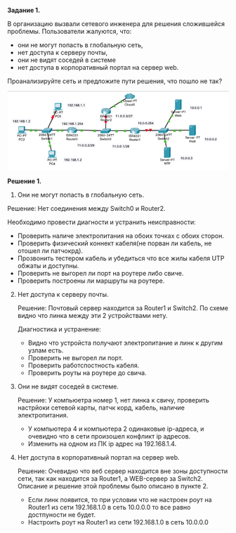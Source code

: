 **Задание 1.**

В организацию вызвали сетевого инженера для решения сложившейся проблемы. Пользователи жалуются, что:

- они не могут попасть в глобальную сеть,
- нет доступа к серверу почты,
- они не видят соседей в системе
- нет доступа в корпоративный портал на сервер web.
  
Проанализируйте сеть и предложите пути решения, что пошло не так?


![alt text](https://github.com/mezhibo/fault-tolerance-network/blob/1e7f2677f8a3992862fb330b567b51ffabd01ab6/IMG/1.png)



**Решение 1.**

1) Они не могут попасть в глобальную сеть.

  Решение: Нет соединения между Switch0 и Router2.

Необходимо провести диагности и устранить неисправности:

- Проверить наличе электропитания на обоих точках с обоих сторон.
- Проверить физический коннект кабеля(не порван ли кабель, не отошел ли патчокрд).
- Прозвонить тестером кабель и убедиться что все жилы кабеля UTP обжаты и доступны.
- Проверить не выгорел ли порт на роутере либо свиче.
- Проверить построены ли маршруты на роутере.

2) Нет доступа к серверу почты.

   Решение: Почтовый сервер находится за Router1 и Switch2. По схеме видно что линка между эти 2 устройствами нету.

   Диагностика и устранение:

   - Видно что устройста получают электропитание и линк к другим узлам есть.
   - Проверить не выгорел ли порт.
   - Проверить работспостность кабеля.
   - Проверить роуты на роутере до свича.

3) Они не видят соседей в системе.

   Решение: У компьюетра номер 1, нет линка к свичу, проверить настрйоки сетевой карты, патчк корд, кабель, наличие электропитания.

   - У компьютера 4 и компьютера 2 одинаковые ip-адреса, и очевидно что в сети произошел конфликт ip адресов.
   - Изменить на одном из ПК ip адрес на 192.168.1.4.
  
4) Нет доступа в корпоративный портал на сервер web.

   Решение: Очевидно что веб сервер находится вне зоны доступности сети, так как находится за Router1, а WEB-сервер за Switch2. Описание и решение этой проблемы было описано в пункте 2.

   - Если линк появится, то при условии что не настроен роут на Router1 из сети 192.168.1.0 в сеть 10.0.0.0 то все равно достпуности не будет.
   - Настроить роут на Router1 из сети 192.168.1.0 в сеть 10.0.0.0
